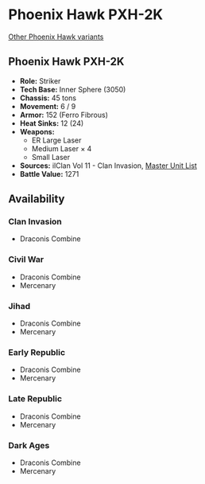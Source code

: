 # Phoenix Hawk PXH-2K

[Other Phoenix Hawk variants](../phoenix_hawk.md)

## Phoenix Hawk PXH-2K
- **Role:** Striker
- **Tech Base:** Inner Sphere (3050)
- **Chassis:** 45 tons
- **Movement:** 6 / 9
- **Armor:** 152 (Ferro Fibrous)
- **Heat Sinks:** 12 (24)
- **Weapons:**
  - ER Large Laser
  - Medium Laser × 4
  - Small Laser
- **Sources:** ilClan Vol 11 - Clan Invasion, [Master Unit List](http://masterunitlist.info/Unit/Details/2497/phoenix-hawk-pxh-2k)
- **Battle Value:** 1271

## Availability

### Clan Invasion
- Draconis Combine

### Civil War
- Draconis Combine
- Mercenary

### Jihad
- Draconis Combine
- Mercenary

### Early Republic
- Draconis Combine
- Mercenary

### Late Republic
- Draconis Combine
- Mercenary

### Dark Ages
- Draconis Combine
- Mercenary


